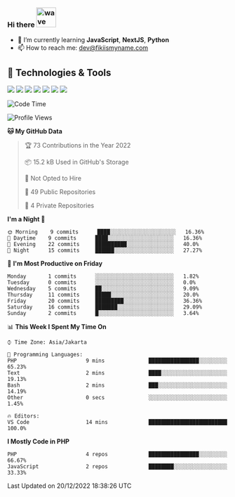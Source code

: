 ### Hi there <img src="https://i.ibb.co/q0Hx1KK/wave.gif" alt="wave" width="45px">

- 🌱 I’m currently learning **JavaScript**, **NextJS**, **Python**
- 📫 How to reach me: dev@fikiismyname.com

## 🔧 Technologies & Tools

![](https://img.shields.io/badge/OS-Linux-informational?style=flat&logo=linux&logoColor=white&color=2bbc8a)
![](https://img.shields.io/badge/OS-Windows-informational?style=flat&logo=windows&logoColor=white&color=2bbc8a)
![](https://img.shields.io/badge/OS-Android-informational?style=flat&logo=android&logoColor=white&color=2bbc8a)
![](https://img.shields.io/badge/Code-JavaScript-informational?style=flat&logo=javascript&logoColor=white&color=2bbc8a)
![](https://img.shields.io/badge/Code-Python-informational?style=flat&logo=python&logoColor=white&color=2bbc8a)
![](https://img.shields.io/badge/Code-Next-informational?style=flat&logo=next.js&logoColor=white&color=2bbc8a)
![](https://img.shields.io/badge/Shell-Bash-informational?style=flat&logo=gnu-bash&logoColor=white&color=2bbc8a)

<!--START_SECTION:waka-->
![Code Time](http://img.shields.io/badge/Code%20Time-36%20hrs%2027%20mins-blue)

![Profile Views](http://img.shields.io/badge/Profile%20Views-0-blue)

**🐱 My GitHub Data** 

> 🏆 73 Contributions in the Year 2022
 > 
> 📦 15.2 kB Used in GitHub's Storage 
 > 
> 🚫 Not Opted to Hire
 > 
> 📜 49 Public Repositories 
 > 
> 🔑 4 Private Repositories  
 > 
**I'm a Night 🦉** 

```text
🌞 Morning    9 commits      ████░░░░░░░░░░░░░░░░░░░░░   16.36% 
🌆 Daytime    9 commits      ████░░░░░░░░░░░░░░░░░░░░░   16.36% 
🌃 Evening    22 commits     ██████████░░░░░░░░░░░░░░░   40.0% 
🌙 Night      15 commits     ██████░░░░░░░░░░░░░░░░░░░   27.27%

```
📅 **I'm Most Productive on Friday** 

```text
Monday       1 commits      ░░░░░░░░░░░░░░░░░░░░░░░░░   1.82% 
Tuesday      0 commits      ░░░░░░░░░░░░░░░░░░░░░░░░░   0.0% 
Wednesday    5 commits      ██░░░░░░░░░░░░░░░░░░░░░░░   9.09% 
Thursday     11 commits     █████░░░░░░░░░░░░░░░░░░░░   20.0% 
Friday       20 commits     █████████░░░░░░░░░░░░░░░░   36.36% 
Saturday     16 commits     ███████░░░░░░░░░░░░░░░░░░   29.09% 
Sunday       2 commits      █░░░░░░░░░░░░░░░░░░░░░░░░   3.64%

```


📊 **This Week I Spent My Time On** 

```text
⌚︎ Time Zone: Asia/Jakarta

💬 Programming Languages: 
PHP                      9 mins              ████████████████░░░░░░░░░   65.23% 
Text                     2 mins              ████░░░░░░░░░░░░░░░░░░░░░   19.13% 
Bash                     2 mins              ███░░░░░░░░░░░░░░░░░░░░░░   14.19% 
Other                    0 secs              ░░░░░░░░░░░░░░░░░░░░░░░░░   1.45%

🔥 Editors: 
VS Code                  14 mins             █████████████████████████   100.0%

```

**I Mostly Code in PHP** 

```text
PHP                      4 repos             ████████████████░░░░░░░░░   66.67% 
JavaScript               2 repos             ████████░░░░░░░░░░░░░░░░░   33.33%

```



 Last Updated on 20/12/2022 18:38:26 UTC
<!--END_SECTION:waka-->
